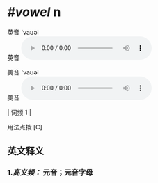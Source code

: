 # ***\#vowel*** n
英音 'vaʊəl  
英音
<audio src="./media/vowel-B.aac" controls="controls"></audio>

美音 'vaʊəl  
美音
<audio src="./media/vowel.aac" controls="controls"></audio>



| 词频 1 |  

用法点拨  [C]

英文释义
---
### 1.*高义频：* **元音；元音字母**  


